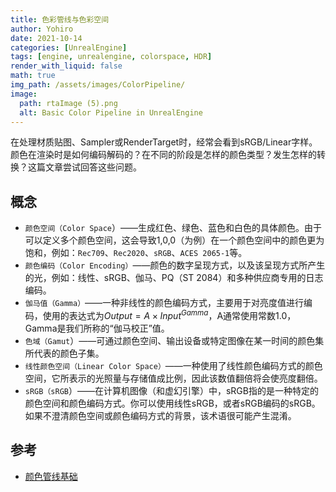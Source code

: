 ```yaml
---
title: 色彩管线与色彩空间
author: Yohiro
date: 2021-10-14
categories: [UnrealEngine]
tags: [engine, unrealengine, colorspace, HDR]
render_with_liquid: false
math: true
img_path: /assets/images/ColorPipeline/
image:
  path: rtaImage (5).png
  alt: Basic Color Pipeline in UnrealEngine
---
```


在处理材质贴图、Sampler或RenderTarget时，经常会看到sRGB/Linear字样。颜色在渲染时是如何编码解码的？在不同的阶段是怎样的颜色类型？发生怎样的转换？这篇文章尝试回答这些问题。

## 概念

- `颜色空间（Color Space`）——生成红色、绿色、蓝色和白色的具体颜色。由于可以定义多个颜色空间，这会导致1,0,0（为例）在一个颜色空间中的颜色更为饱和，例如：`Rec709`、`Rec2020`、`sRGB`、`ACES 2065-1`等。
- `颜色编码（Color Encoding）`——颜色的数字呈现方式，以及该呈现方式所产生的光，例如：线性、sRGB、伽马、PQ（ST 2084）和多种供应商专用的日志编码。
- `伽马值（Gamma）`——一种非线性的颜色编码方式，主要用于对亮度值进行编码，使用的表达式为$Output=A\times{Input}^{Gamma}$，A通常使用常数1.0，Gamma是我们所称的“伽马校正”值。
- `色域（Gamut`）——可通过颜色空间、输出设备或特定图像在某一时间的颜色集所代表的颜色子集。
- `线性颜色空间（Linear Color Space）`——一种使用了线性颜色编码方式的颜色空间，它所表示的光照量与存储值成比例，因此该数值翻倍将会使亮度翻倍。
- `sRGB（sRGB`）——在计算机图像（和虚幻引擎）中，sRGB指的是一种特定的颜色空间和颜色编码方式。你可以使用线性sRGB，或者sRGB编码的sRGB。如果不澄清颜色空间或颜色编码方式的背景，该术语很可能产生混淆。

## 参考

- [颜色管线基础](https://udn.unrealengine.com/s/article/Color-Pipeline-Basics)